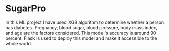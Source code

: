 # SugarPro

In this ML project I have used XGB algorithm to determine whether a person has diabetes. 
Pregnancy, blood sugar, blood pressure, body mass index, and age are the factors considered. This 
model's accuracy is around 90 percent.
Flask is used to deploy this model and make it accessible to the whole world.
